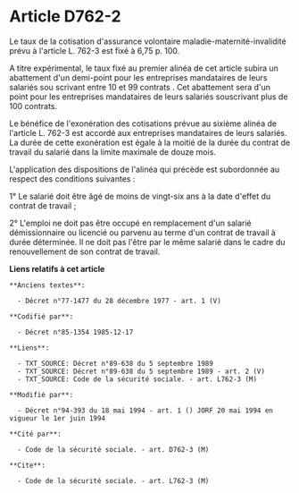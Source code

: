 # Article D762-2

Le taux de la cotisation d'assurance volontaire maladie-maternité-invalidité prévu à l'article L. 762-3 est fixé à 6,75 p.
100. 

A titre expérimental, le taux fixé au premier alinéa de cet article subira un abattement d'un demi-point pour les entreprises
mandataires de leurs salariés sou scrivant entre 10 et 99 contrats   . Cet abattement sera d'un point pour les entreprises
mandataires de leurs salariés souscrivant plus de 100 contrats. 

Le bénéfice de l'exonération des cotisations prévue au sixième alinéa de l'article L. 762-3 est accordé aux entreprises
mandataires de leurs salariés. La durée de cette exonération est égale à la moitié de la durée du contrat de travail du
salarié dans la limite maximale de douze mois. 

L'application des dispositions de l'alinéa qui précède est subordonnée au respect des conditions suivantes : 

1° Le salarié doit être âgé de moins de vingt-six ans à la date d'effet du contrat de travail ; 

2° L'emploi ne doit pas être occupé en remplacement d'un salarié démissionnaire ou licencié ou parvenu au terme d'un contrat
de travail à durée déterminée. Il ne doit pas l'être par le même salarié dans le cadre du renouvellement de son contrat de
travail.

**Liens relatifs à cet article**

	**Anciens textes**:

	  - Décret n°77-1477 du 28 décembre 1977 - art. 1 (V)

	**Codifié par**:

	  - Décret n°85-1354 1985-12-17

	**Liens**:

	  - TXT_SOURCE: Décret n°89-638 du 5 septembre 1989
	  - TXT_SOURCE: Décret n°89-638 du 5 septembre 1989 - art. 2 (V)
	  - TXT_SOURCE: Code de la sécurité sociale. - art. L762-3 (M)

	**Modifié par**:

	  - Décret n°94-393 du 18 mai 1994 - art. 1 () JORF 20 mai 1994 en vigueur le 1er juin 1994

	**Cité par**:

	  - Code de la sécurité sociale. - art. D762-3 (M)

	**Cite**:

	  - Code de la sécurité sociale. - art. L762-3 (M)
